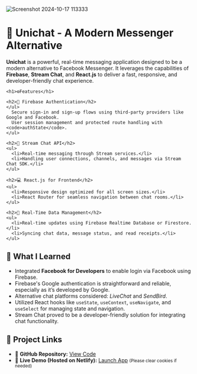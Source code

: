   ![Screenshot 2024-10-17 113333](https://github.com/user-attachments/assets/82174cdd-9719-450e-a6c9-1ab0a97dcef1)

  <h1>📱 Unichat - A Modern Messenger Alternative</h1>
  <p>
    <strong>Unichat</strong> is a powerful, real-time messaging application designed to be a modern alternative to Facebook Messenger. It leverages the capabilities of <strong>Firebase</strong>, <strong>Stream Chat</strong>, and <strong>React.js</strong> to deliver a fast, responsive, and developer-friendly chat experience.
  </p>

    <h1>⚙️Features</h1>

    <h2>🔐 Firebase Authentication</h2>
    </ul>
      Secure sign-in and sign-up flows using third-party providers like Google and Facebook.
      User session management and protected route handling with <code>authState</code>.
    </ul>
   
    <h2>🧩 Stream Chat API</h2>
    <ul>
      <li>Real-time messaging through Stream services.</li>
      <li>Handling user connections, channels, and messages via Stream Chat SDK.</li>
    </ul>

    <h2>💻 React.js for Frontend</h2>
    <ul>
      <li>Responsive design optimized for all screen sizes.</li>
      <li>React Router for seamless navigation between chat rooms.</li>
    </ul>

    <h2>📡 Real-Time Data Management</h2>
    <ul>
      <li>Real-time updates using Firebase Realtime Database or Firestore.</li>
      <li>Syncing chat data, message status, and read receipts.</li>
    </ul>

  <h2>🧠 What I Learned</h2>
  <ul>
    <li>Integrated <strong>Facebook for Developers</strong> to enable login via Facebook using Firebase.</li>
    <li>Firebase's Google authentication is straightforward and reliable, especially as it’s developed by Google.</li>
    <li>Alternative chat platforms considered: <em>LiveChat</em> and <em>SendBird</em>.</li>
    <li>Utilized React hooks like <code>useState</code>, <code>useContext</code>, <code>useNavigate</code>, and <code>useSelect</code> for managing state and navigation.</li>
    <li>Stream Chat proved to be a developer-friendly solution for integrating chat functionality.</li>
  </ul>

  <h2>🔗 Project Links</h2>
  <ul>
    <li>📁 <strong>GitHub Repository:</strong> <a href="https://github.com/SakshamRajpal/Unichat" target="_blank">View Code</a></li>
    <li>🚀 <strong>Live Demo (Hosted on Netlify):</strong> <a href="https://unichatbysaksham.netlify.app/" target="_blank">Launch App</a> <small>(Please clear cookies if needed)</small></li>
  </ul>
